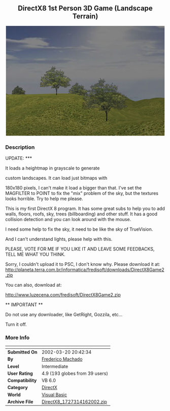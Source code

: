 ﻿<div align="center">

## DirectX8 1st Person 3D Game \(Landscape Terrain\)

<img src="PIC20023201855404874.jpg">
</div>

### Description

UPDATE: ***

It loads a heightmap in grayscale to generate

custom landscapes. It can load just bitmaps with

180x180 pixels, I can't make it load a bigger than that. I've set the MAGFILTER to POINT to fix the "mix" problem of the sky, but the textures looks horrible. Try to help me please.

This is my first DirectX 8 program. It has some great subs to help you to add walls, floors, roofs, sky, trees (billboarding) and other stuff. It has a good collision detection and you can look around with the mouse.

I need some help to fix the sky, it need to be like the sky of TrueVision.

And I can't understand lights, please help with this.

PLEASE, VOTE FOR ME IF YOU LIKE IT AND LEAVE SOME FEEDBACKS, TELL ME WHAT YOU THINK.

Sorry, I couldn't upload it to PSC, I don't know why. Please download it at: http://planeta.terra.com.br/informatica/fredisoft/downloads/DirectX8Game2.zip

You can also, download at:

http://www.luzecena.com/fredisoft/DirectX8Game2.zip

** IMPORTANT **

Do not use any downloader, like GetRight, Gozzila, etc...

Turn it off.
 
### More Info
 


<span>             |<span>
---                |---
**Submitted On**   |2002-03-20 20:42:34
**By**             |[Frederico Machado](https://github.com/Planet-Source-Code/PSCIndex/blob/master/ByAuthor/frederico-machado.md)
**Level**          |Intermediate
**User Rating**    |4.9 (193 globes from 39 users)
**Compatibility**  |VB 6\.0
**Category**       |[DirectX](https://github.com/Planet-Source-Code/PSCIndex/blob/master/ByCategory/directx__1-44.md)
**World**          |[Visual Basic](https://github.com/Planet-Source-Code/PSCIndex/blob/master/ByWorld/visual-basic.md)
**Archive File**   |[DirectX8\_1727314162002\.zip](https://github.com/Planet-Source-Code/frederico-machado-directx8-1st-person-3d-game-landscape-terrain__1-32719/archive/master.zip)








